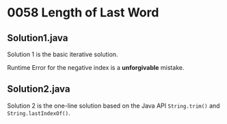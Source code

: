# 0058 Length of Last Word

## Solution1.java

Solution 1 is the basic iterative solution.

Runtime Error for the negative index is a **unforgivable** mistake.

## Solution2.java

Solution 2 is the one-line solution based on the Java API `String.trim()` and `String.lastIndexOf()`.